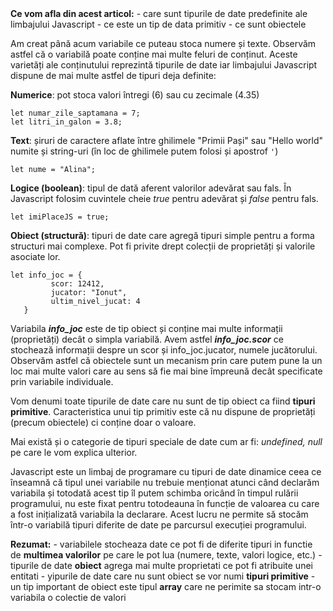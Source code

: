 <div class="tip-box">
<strong>Ce vom afla din acest articol:</strong>
- care sunt tipurile de date predefinite ale limbajului Javascript
- ce este un tip de data primitiv
- ce sunt obiectele
</div>

Am creat până acum variabile ce puteau stoca numere și texte. Observăm astfel că o variabilă poate conține mai multe feluri de conținut. Aceste varietăți ale conținutului reprezintă tipurile de date iar limbajului Javascript dispune de mai multe astfel de tipuri deja definite:

 **Numerice**: pot stoca valori întregi (6) sau cu zecimale (4.35)
```
let numar_zile_saptamana = 7;
let litri_in_galon = 3.8;
```
**Text**: șiruri de caractere aflate între ghilimele "Primii Pași" sau "Hello world" numite și string-uri (în loc de ghilimele putem folosi și apostrof ``` ' ```)
```
let nume = "Alina";
```
 **Logice (boolean)**: tipul de dată aferent valorilor adevărat sau fals. În Javascript folosim cuvintele cheie _true_ pentru adevărat și _false_ pentru fals.
```
let imiPlaceJS = true;
```
 **Obiect (structură)**: tipuri de date care agregă tipuri simple pentru a forma structuri mai complexe. Pot fi privite drept colecții de proprietăți și valorile asociate lor.
```
let info_joc = {
         scor: 12412,
         jucator: "Ionut",
         ultim_nivel_jucat: 4
   }
```

Variabila ***info_joc*** este de tip obiect și conține mai multe informații (proprietăți) decât o simpla variabilă. Avem astfel ***info_joc.scor*** ce stochează informații despre un scor și info_joc.jucator, numele jucătorului. Observăm astfel că obiectele sunt un mecanism prin care putem pune la un loc mai multe valori care au sens să fie mai bine împreună decât specificate prin variabile individuale.

<p class="tip-box">Vom denumi toate tipurile de date care nu sunt de tip obiect ca fiind <strong>tipuri primitive</strong>. Caracteristica unui tip primitiv este că nu dispune de proprietăți (precum obiectele) ci conține doar o valoare.
</p>

Mai există și o categorie de tipuri speciale de date cum ar fi: *undefined, null* pe care le vom explica ulterior.

Javascript este un limbaj de programare cu tipuri de date dinamice ceea ce înseamnă că tipul unei variabile nu trebuie menționat atunci când declarăm variabila și totodată acest tip îl putem schimba oricând în timpul rulării programului, nu este fixat pentru totodeauna în funcție de valoarea cu care a fost inițializată variabila la declarare. Acest lucru ne permite să stocăm într-o variabilă tipuri diferite de date pe parcursul execuției programului.

<div class="algovis" config-id="tipuri-date-1.json">
</div>

<div class="attention-box"><strong>Rezumat:</strong>
- variabilele stocheaza date ce pot fi de diferite tipuri in functie de <strong>multimea valorilor</strong> pe care le pot lua (numere, texte, valori logice, etc.)
- tipurile de date <strong>obiect</strong> agrega mai multe proprietati ce pot fi atribuite unei entitati
- yipurile de date care nu sunt obiect se vor numi <strong>tipuri primitive</strong>
- un tip important de obiect este tipul  <strong>array</strong> care ne perimite sa stocam intr-o variabila o colectie de valori
</div>